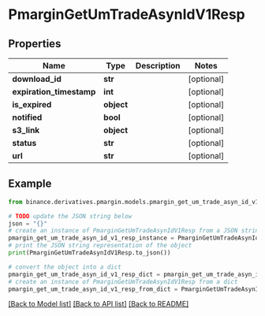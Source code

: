 # PmarginGetUmTradeAsynIdV1Resp


## Properties

Name | Type | Description | Notes
------------ | ------------- | ------------- | -------------
**download_id** | **str** |  | [optional] 
**expiration_timestamp** | **int** |  | [optional] 
**is_expired** | **object** |  | [optional] 
**notified** | **bool** |  | [optional] 
**s3_link** | **object** |  | [optional] 
**status** | **str** |  | [optional] 
**url** | **str** |  | [optional] 

## Example

```python
from binance.derivatives.pmargin.models.pmargin_get_um_trade_asyn_id_v1_resp import PmarginGetUmTradeAsynIdV1Resp

# TODO update the JSON string below
json = "{}"
# create an instance of PmarginGetUmTradeAsynIdV1Resp from a JSON string
pmargin_get_um_trade_asyn_id_v1_resp_instance = PmarginGetUmTradeAsynIdV1Resp.from_json(json)
# print the JSON string representation of the object
print(PmarginGetUmTradeAsynIdV1Resp.to_json())

# convert the object into a dict
pmargin_get_um_trade_asyn_id_v1_resp_dict = pmargin_get_um_trade_asyn_id_v1_resp_instance.to_dict()
# create an instance of PmarginGetUmTradeAsynIdV1Resp from a dict
pmargin_get_um_trade_asyn_id_v1_resp_from_dict = PmarginGetUmTradeAsynIdV1Resp.from_dict(pmargin_get_um_trade_asyn_id_v1_resp_dict)
```
[[Back to Model list]](../README.md#documentation-for-models) [[Back to API list]](../README.md#documentation-for-api-endpoints) [[Back to README]](../README.md)


